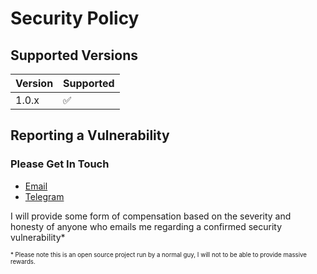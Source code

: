 # Security Policy

## Supported Versions

| Version | Supported |
| ------- | --------- |
| 1.0.x   | ✅        |

## Reporting a Vulnerability

### Please Get In Touch

- [Email]
- [Telegram]

I will provide some form of compensation based on the severity and honesty
of anyone who emails me regarding a confirmed security vulnerability*

<sub><sup>* Please note this is an open source project run by a normal guy,
I will not to be able to provide massive rewards.</sup></sub>

<!-- Links --><!-- Links -->
[TELEGRAM]: https://ggn.sh/tg
[EMAIL]: mailto:gh@ggn.dev
